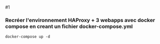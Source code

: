 
#1 
### Recréer l'environnement HAProxy + 3 webapps avec docker compose en creant un fichier docker-compose.yml

```docker-compose up -d```

